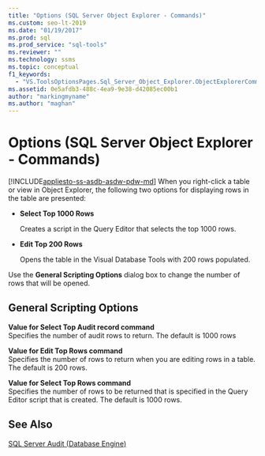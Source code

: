 ```yaml
---
title: "Options (SQL Server Object Explorer - Commands)"
ms.custom: seo-lt-2019
ms.date: "01/19/2017"
ms.prod: sql
ms.prod_service: "sql-tools"
ms.reviewer: ""
ms.technology: ssms
ms.topic: conceptual
f1_keywords: 
  - "VS.ToolsOptionsPages.Sql_Server_Object_Explorer.ObjectExplorerCommands"
ms.assetid: 0e5afdb3-488c-4ea9-9e38-d42085ec00b1
author: "markingmyname"
ms.author: "maghan"
---
```

# Options (SQL Server Object Explorer - Commands)
[!INCLUDE[appliesto-ss-asdb-asdw-pdw-md](../../includes/appliesto-ss-asdb-asdw-pdw-md.md)]
When you right-click a table or view in Object Explorer, the following two options for displaying rows in the table are presented:  
  
-   **Select Top 1000 Rows**  
  
    Creates a script in the Query Editor that selects the top 1000 rows.  
  
-   **Edit Top 200 Rows**  
  
    Opens the table in the Visual Database Tools with 200 rows populated.  
  
Use the **General Scripting Options** dialog box to change the number of rows that will be opened.  
  
## General Scripting Options  
**Value for Select Top <n> Audit record command**  
Specifies the number of audit rows to return. The default is 1000 rows  
  
**Value for Edit Top <n> Rows command**  
Specifies the number of rows to return when you are editing rows in a table. The default is 200 rows.  
  
**Value for Select Top <n> Rows command**  
Specifies the number of rows to be returned that is specified in the Query Editor script that is created. The default is 1000 rows.  
  
## See Also  
[SQL Server Audit (Database Engine)](https://msdn.microsoft.com/0c1fca2e-f22b-4fe8-806f-c87806664f00)  
  

